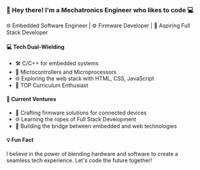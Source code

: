 ### 👋 Hey there! I'm a Mechatronics Engineer who likes to code 💻

🌐 Embedded Software Engineer | ⚙️ Firmware Developer | 🚀 Aspiring Full Stack Developer

#### 💻 Tech Dual-Wielding
- 🛠 C/C++ for embedded systems
- 🧠 Microcontrollers and Microprocessors
- 🌐 Exploring the web stack with HTML, CSS, JavaScript
- 🚀 TOP Curriculum Enthusiast

#### 🚀 Current Ventures
- 🔧 Crafting firmware solutions for connected devices
- 🌐 Learning the ropes of Full Stack Development
- 🚀 Building the bridge between embedded and web technologies

#### 💡 Fun Fact
I believe in the power of blending hardware and software to create a seamless tech experience. Let's code the future together!
